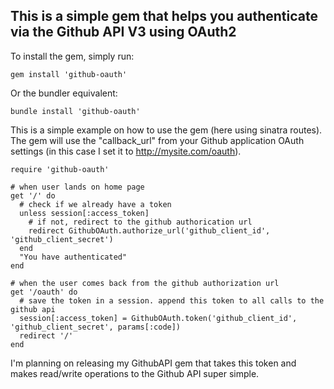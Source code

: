 This is a simple gem that helps you authenticate via the Github API V3 using OAuth2
-----------------------------------------------------------------------------------

To install the gem, simply run:

    gem install 'github-oauth'

Or the bundler equivalent:

    bundle install 'github-oauth'

This is a simple example on how to use the gem (here using sinatra routes). The gem will use the "callback_url" from your Github application OAuth settings (in this case I set it to http://mysite.com/oauth).

    require 'github-oauth'    

    # when user lands on home page
    get '/' do
      # check if we already have a token
      unless session[:access_token]
        # if not, redirect to the github authorication url
        redirect GithubOAuth.authorize_url('github_client_id', 'github_client_secret')
      end
      "You have authenticated"
    end

    # when the user comes back from the github authorization url
    get '/oauth' do
      # save the token in a session. append this token to all calls to the github api
      session[:access_token] = GithubOAuth.token('github_client_id', 'github_client_secret', params[:code])
      redirect '/'
    end

I'm planning on releasing my GithubAPI gem that takes this token and makes read/write operations to the Github API super simple.